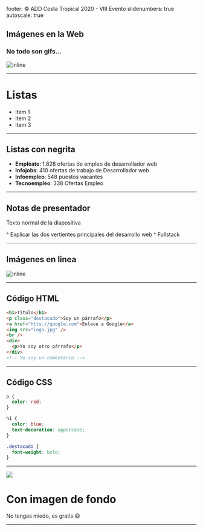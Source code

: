 footer: © ADD Costa Tropical 2020 - VIII Evento
slidenumbers: true
autoscale: true
<!-- slide-transition: true -->

## Imágenes en la Web
### No todo son gifs...
![inline](https://media.giphy.com/media/G6sJqVpD1U4jC/giphy.gif)

---

# Listas
- Item 1
- Item 2
- Item 3

---

## Listas con negrita
- **Empléate**: 1.828 ofertas de empleo de desarrollador web
- **Infojobs**: 410 ofertas de trabajo de Desarrollador web
- **Infoempleo**: 548 puestos vacantes
- **Tecnoempleo**: 338 Ofertas Empleo

---

## Notas de presentador
Texto normal de la diapositiva

^ Explicar las dos vertientes principales del desarrollo web
^ Fullstack

---

## Imágenes en linea
![inline](https://media.giphy.com/media/1CNsm9ZkHF0m4/giphy.gif)

---

## Código HTML

```html
<h1>Título</h1>
<p class="destacado">Soy un párrafo</p>
<a href="htts://google.com">Enlace a Google</a>
<img src="logo.jpg" />
<br />
<div>
  <p>Yo soy otro párrafo</p>
</div>
<!-- Yo soy un comentario -->
```

---

## Código CSS

```css
p {
  color: red;
}

h1 {
  color: blue;
  text-decoration: uppercase;
}

.destacado {
  font-weight: bold;
}
```

---

![](https://media.giphy.com/media/26BRzQS5HXcEWM7du/giphy.gif)
# Con imagen de fondo
No tengas miedo, es gratis :smile:

---